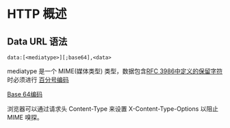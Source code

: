 # HTTP 概述

## Data URL 语法

`data:[<mediatype>][;base64],<data>`

mediatype 是一个 MIME(媒体类型) 类型，数据包含[RFC 3986中定义的保留字符](https://datatracker.ietf.org/doc/html/rfc3986#section-2.2)时必须进行 [百分号编码](https://developer.mozilla.org/zh-CN/docs/Glossary/Percent-encoding)

[Base 64编码](https://developer.mozilla.org/zh-CN/docs/Glossary/Base64)

浏览器可以通过请求头 Content-Type 来设置 X-Content-Type-Options 以阻止 MIME 嗅探。

